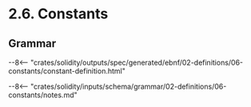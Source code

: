 <!-- This file is generated automatically by infrastructure scripts. Please don't edit by hand. -->

# 2.6. Constants

## Grammar

--8<-- "crates/solidity/outputs/spec/generated/ebnf/02-definitions/06-constants/constant-definition.html"

--8<-- "crates/solidity/inputs/schema/grammar/02-definitions/06-constants/notes.md"
